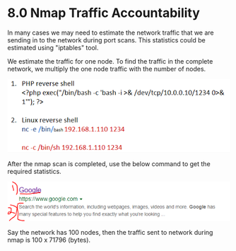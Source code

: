 # 8.0 Nmap Traffic Accountability

In many cases we may need to estimate the network traffic that we are sending in to the network during port scans. This statistics could be estimated using "iptables" tool.

We estimate the traffic for one node. To find the traffic in the complete network, we multiply the one node traffic with the number of nodes.

![](../../.gitbook/assets/image%20%2815%29.png)

After the nmap scan is completed, use the below command to get the required statistics.

![](../../.gitbook/assets/image%20%2813%29.png)

Say the network has 100 nodes, then the traffic sent to network during nmap is 100 x 71796 \(bytes\).

